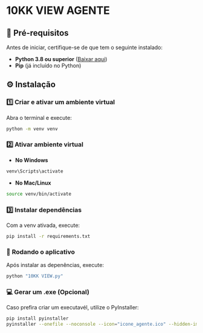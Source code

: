 # 10KK VIEW AGENTE

## 📌 **Pré-requisitos**
Antes de iniciar, certifique-se de que tem o seguinte instalado:
- **Python 3.8 ou superior** ([Baixar aqui](https://www.python.org/downloads/))
- **Pip** (já incluído no Python)

## ⚙️ **Instalação**
### 1️⃣ **Criar e ativar um ambiente virtual**
Abra o terminal e execute:

```sh
python -m venv venv
```

### 2️⃣ **Ativar ambiente virtual**
- **No Windows**

```sh
venv\Scripts\activate
```
- **No Mac/Linux**

```sh
source venv/bin/activate
```

### 3️⃣ **Instalar dependências**
Com a venv ativada, execute:

```sh
pip install -r requirements.txt
```

### 🚀 **Rodando o aplicativo**
Após instalar as depenências, execute:

```sh
python "10KK VIEW.py"
```

### 💻 **Gerar um .exe (Opcional)**
Caso prefira criar um executavél, utilize o PyInstaller:

```sh
pip install pyinstaller
pyinstaller --onefile --noconsole --icon="icone_agente.ico" --hidden-import win32service "10KK VIEW.py"
```
